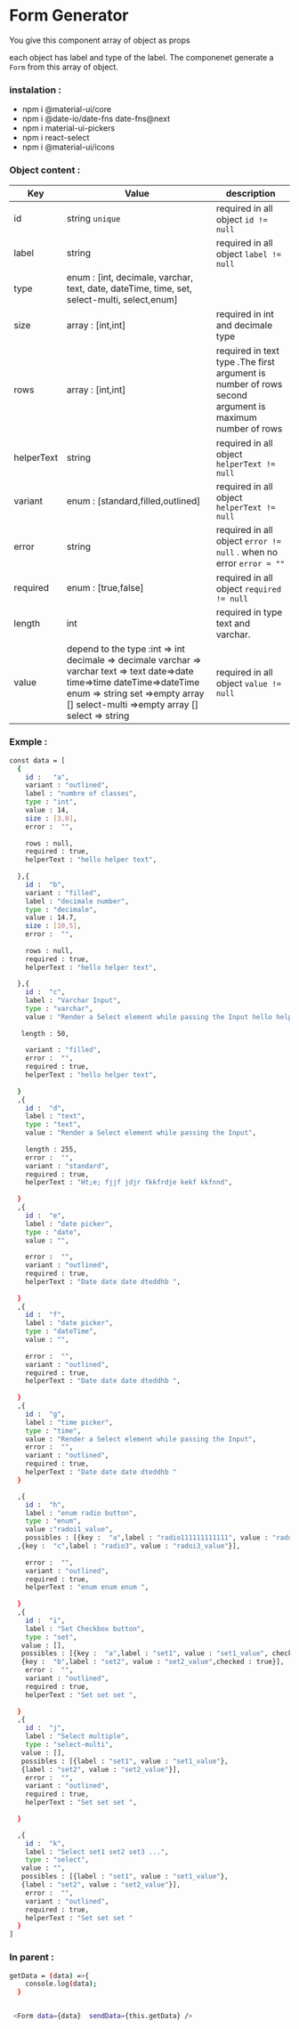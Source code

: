 # Form Generator

You give this component array of object as props <Form data={data} /> each object has label and type of the label. The componenet generate a ```Form``` from this array of object.

### instalation : 

 - npm i @material-ui/core
 - npm i @date-io/date-fns date-fns@next
 - npm i material-ui-pickers
 - npm i react-select
 - npm i @material-ui/icons
###  Object content : 

| Key | Value | description |
| ------ | ------ |  ------ |
| id | string ```unique``` | required in all object ```id != null```
| label | string  | required in all object ```label != null```
| type | enum : [int,   decimale,  varchar, text, date, dateTime, time, set, select-multi, select,enum] |
| size | array : [int,int] | required in int and decimale type |
| rows | array : [int,int] | required in text type .The first argument is number of rows second argument is maximum number of rows |
| helperText | string | required in all object ```helperText != null``` |
| variant | enum : [standard,filled,outlined] | required in all object ```helperText != null``` |
| error | string | required in all object ```error != null``` . when no error ```error = ""``` |
| required | enum : [true,false] | required in all object ```required != null``` |
| length | int | required in type text and varchar. |
| value | depend to the type :int => int decimale => decimale varchar => varchar text => text date=>date time=>time dateTime=>dateTime enum => string set =>empty array []  select-multi =>empty array [] select => string |required in all object ```value != null``` |


### Exmple : 
```sh 
const data = [
  {
    id :   "a",
    variant : "outlined",
    label : "numbre of classes",
    type : "int",
    value : 14,
    size : [3,0],
    error :  "",
    
    rows : null,
    required : true,
    helperText : "hello helper text",
    
  },{
    id :  "b",
    variant : "filled",
    label : "decimale number",
    type : "decimale",
    value : 14.7,
    size : [10,5],
    error :  "",
   
    rows : null,
    required : true,
    helperText : "hello helper text",
    
  },{
    id :  "c",
    label : "Varchar Input",
    type : "varchar",
    value : "Render a Select element while passing the Input hello helper text hello helper text",
    
   length : 50,
   
    variant : "filled",
    error :  "",
    required : true,
    helperText : "hello helper text",
   
  }
  ,{
    id :  "d",
    label : "text",
    type : "text",
    value : "Render a Select element while passing the Input",
    
    length : 255,
    error :  "",
    variant : "standard",
    required : true,
    helperText : "Ht;e; fjjf jdjr fkkfrdje kekf kkfnnd",
    
  }
  ,{
    id :  "e",
    label : "date picker",
    type : "date",
    value : "",
   
    error :  "",
    variant : "outlined",
    required : true,
    helperText : "Date date date dteddhb ",
    
  }
  ,{
    id :  "f",
    label : "date picker",
    type : "dateTime",
    value : "",
   
    error :  "",
    variant : "outlined",
    required : true,
    helperText : "Date date date dteddhb ",
   
  }
  ,{
    id :  "g",
    label : "time picker",
    type : "time",
    value : "Render a Select element while passing the Input",
    error :  "",
    variant : "outlined",
    required : true,
    helperText : "Date date date dteddhb "
  }

  ,{
    id :  "h",
    label : "enum radio button",
    type : "enum",
    value :"radoi1_value",
    possibles : [{key :  "a",label : "radio111111111111", value : "radoi1_value"},{key :  "b",label : "radio2", value : "radoi2_value"}
  ,{key :  "c",label : "radio3", value : "radoi3_value"}],
   
    error :  "",
    variant : "outlined",
    required : true,
    helperText : "enum enum enum ",
    
  }
  ,{
    id :  "i",
    label : "Set Checkbox button",
    type : "set",
   value : [],
   possibles : [{key :  "a",label : "set1", value : "set1_value", checked : false},
   {key :  "b",label : "set2", value : "set2_value",checked : true}],
    error :  "",
    variant : "outlined",
    required : true,
    helperText : "Set set set ",
   
  }
  ,{
    id :  "j",
    label : "Select multiple",
    type : "select-multi",
   value : [],
   possibles : [{label : "set1", value : "set1_value"},
   {label : "set2", value : "set2_value"}],
    error :  "",
    variant : "outlined",
    required : true,
    helperText : "Set set set ",
    
  }

  ,{
    id :  "k",
    label : "Select set1 set2 set3 ...",
    type : "select",
   value : "",
   possibles : [{label : "set1", value : "set1_value"},
   {label : "set2", value : "set2_value"}],
    error :  "",
    variant : "outlined",
    required : true,
    helperText : "Set set set "
  }
]
```


### In parent  :

```sh 
getData = (data) =>{
    console.log(data);
  }
  ```

```sh

 <Form data={data}  sendData={this.getData} />
 
 ```
 

